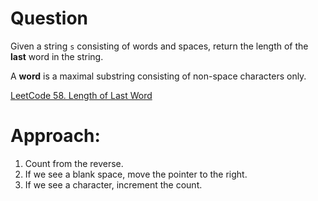 # Question

Given a string `s` consisting of words and spaces, return the length of the **last** word in the string.

A **word** is a maximal substring consisting of non-space characters only.

[LeetCode 58. Length of Last Word](https://leetcode.com/problems/length-of-last-word/)

# Approach:
1. Count from the reverse.
2. If we see a blank space, move the pointer to the right.
3. If we see a character, increment the count.
